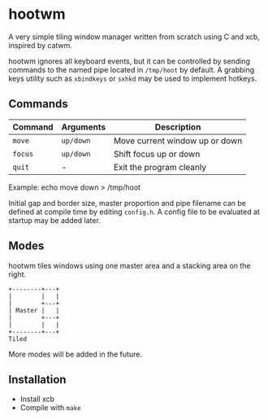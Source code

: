 hootwm
=====
A very simple tiling window manager written from scratch using C and xcb, inspired by catwm.

hootwm ignores all keyboard events, but it can be controlled by sending commands to the named pipe located in `/tmp/hoot` by default.
A grabbing keys utility such as `xbindkeys` or `sxhkd` may be used to implement hotkeys.

## Commands
| Command | Arguments | Description |
| ------- | --------- | ----------- |
| `move`  | `up/down` | Move current window up or down |
| `focus` | `up/down` | Shift focus up or down |
| `quit`  | -         | Exit the program cleanly |

Example:
    echo move down > /tmp/hoot

Initial gap and border size, master proportion and pipe filename can be defined at compile time by editing `config.h`.
A config file to be evaluated at startup may be added later.

## Modes
hootwm tiles windows using one master area and a stacking area on the right.

    +--------+---+
    |        |   |
    |        +---+
    | Master |   |
    |        +---+
    |        |   |
    +--------+---+
    Tiled

More modes will be added in the future.

## Installation
 * Install xcb
 * Compile with `make`

